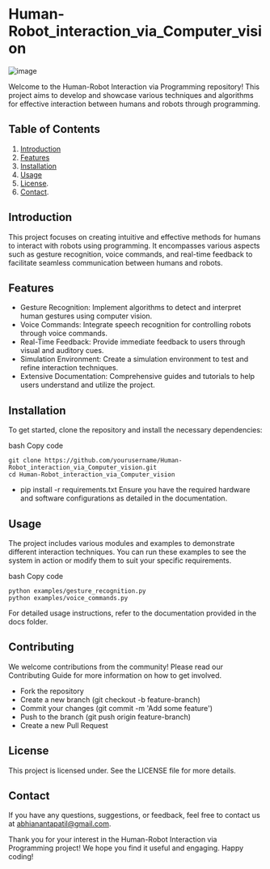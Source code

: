 # Human-Robot_interaction_via_Computer_vision

![image](https://github.com/patilabhi20/Human-Robot_interraction_via_Programming/assets/157373320/7be1b9fc-e2cd-47d7-a691-c3a814468052)

Welcome to the Human-Robot Interaction via Programming repository! This project aims to develop and showcase various techniques and algorithms for effective interaction between humans and robots through programming.

## Table of Contents

1. [Introduction](./introduction)
2. [Features](./Features)
4. [Installation](./Installation)
5. [Usage](./Usage)
6. [License](./License).
7. [Contact](./Contact).

## Introduction

This project focuses on creating intuitive and effective methods for humans to interact with robots using programming. It encompasses various aspects such as gesture recognition, voice commands, and real-time feedback to facilitate seamless communication between humans and robots.

## Features

* Gesture Recognition: Implement algorithms to detect and interpret human gestures using 
  computer vision.
* Voice Commands: Integrate speech recognition for controlling robots through voice commands.
* Real-Time Feedback: Provide immediate feedback to users through visual and auditory cues.
* Simulation Environment: Create a simulation environment to test and refine interaction 
  techniques.
* Extensive Documentation: Comprehensive guides and tutorials to help users understand and 
  utilize the project.

## Installation
To get started, clone the repository and install the necessary dependencies:

bash
Copy code
  ```
git clone https://github.com/yourusername/Human-Robot_interaction_via_Computer_vision.git
cd Human-Robot_interaction_via_Computer_vision
  ```
* pip install -r requirements.txt
Ensure you have the required hardware and software configurations as detailed in the documentation.

## Usage
The project includes various modules and examples to demonstrate different interaction techniques. You can run these examples to see the system in action or modify them to suit your specific requirements.

bash
Copy code
  ```
python examples/gesture_recognition.py
python examples/voice_commands.py
  ```
For detailed usage instructions, refer to the documentation provided in the docs folder.

## Contributing

We welcome contributions from the community! Please read our Contributing Guide for more information on how to get involved.

* Fork the repository
* Create a new branch (git checkout -b feature-branch)
* Commit your changes (git commit -m 'Add some feature')
* Push to the branch (git push origin feature-branch)
* Create a new Pull Request

## License

This project is licensed under. See the LICENSE file for more details.

## Contact

If you have any questions, suggestions, or feedback, feel free to contact us at abhianantapatil@gmail.com.

Thank you for your interest in the Human-Robot Interaction via Programming project! We hope you find it useful and engaging. Happy coding!
